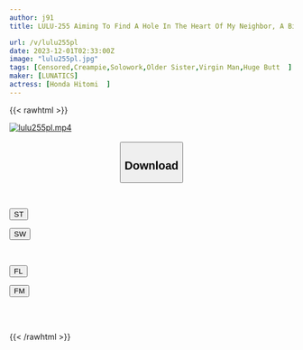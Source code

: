 ```yaml
---
author: j91
title: LULU-255 Aiming To Find A Hole In The Heart Of My Neighbor, A Big-assed Office Lady Who Broke Up With Me Just Before Getting Married, I Attempted To Console Her By Having Sex With Her, Even Though She Is A Virgin.She Came To My First Squirt And Fell In Love With My Perfect Big Dick, And I Cummed In Her Many Times And Asked Her To Have Sex With Me. Hitomi Honda

url: /v/lulu255pl
date: 2023-12-01T02:33:00Z
image: "lulu255pl.jpg"
tags: [Censored,Creampie,Solowork,Older Sister,Virgin Man,Huge Butt	 ]
maker: [LUNATICS]
actress: [Honda Hitomi  ]
---
```



{{< rawhtml >}}

<div class="video" data-videoid="y2vv88Ld1zhoed">
    <a href="javascript:;">
        <img src="/v/lulu255pl/lulu255pl.jpg" width="WIDTH" height="HEIGHT" alt="lulu255pl.mp4" loading="lazy">
    </a>
</div>

<script type="text/javascript" src="https://j91.asia/asset/on-demand-st.js"></script>

<br>
  <link rel="stylesheet" href="https://j91.asia/asset/bs5.css">
  
  <center>
  <button class="btn btn-primary" type="button" data-bs-toggle="collapse" data-bs-target=".multi-collapse" aria-expanded="false" aria-controls="multiCollapseExample1 multiCollapseExample2"><h2>Download</h2></button></center>
</p>
<div class="row">
  <div class="col">
    <div class="collapse multi-collapse" id="multiCollapseExample1">
      <div class="card card-body">
	      	      <br>
<div class="buttons">  
<p><a href="https://streamtape.to/v/y2vv88Ld1zhoed" target="_blank"><button class="btn-hover color-3"><i class="fa fa-download"></i> ST</button></a></p>
<p><a href="https://flaswish.com/53xl132e7in9" target="_blank"><button class="btn-hover color-2"><i class="fa fa-download"></i> SW</button></a></p></div>
    </div>
  </div>
</div>
  <div class="col">
    <div class="collapse multi-collapse" id="multiCollapseExample2">
      <div class="card card-body">
	      <br>
<div class="buttons">
<p><a href="https://filelions.site/f/gdea7ud46l3y" target="_blank"><button class="btn-hover color-9"><i class="fa fa-download"></i> FL</button></a></p>
<p><a href="https://filemoon.sx/d/pnis1j1hz482" target="_blank"><button class="btn-hover color-8"><i class="fa fa-download"></i> FM</button></a></p></div>
<br><br>
      </div>
    </div>
  </div>
</div>

{{< /rawhtml >}}
